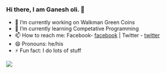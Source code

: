 ### Hi there, I am Ganesh oli. 👋


- 🔭 I’m currently working on Walkman Green Coins
- 🌱 I’m currently learning Competative Programming
- 📫 How to reach me: Facebook- <a href="https://www.facebook.com/oli123g">facebook</a> | Twitter - <a href="https://twitter.com/kabadigone">twitter</a>
- 😄 Pronouns: he/his
- ⚡ Fun fact: I do lots of stuff


<img src="https://github-readme-stats.vercel.app/api?username=Ganesholi11&&show_icons=true&title_color=ffffff&icon_color=bb2acf&text_color=daf7dc&bg_color=151515"/>
